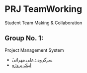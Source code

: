 # PRJ TeamWorking
Student Team Making &amp; Collaboration

## Group No. 1: 
Project Management System 
- [َسرگروه : علی مهرائی](https://github.com/AliMehraei)
- [لینک پروژه](https://github.com/AliMehraei/ProjectManagement)
